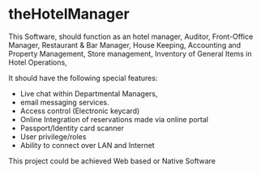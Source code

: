 # theHotelManager
This Software, should function as an hotel manager, Auditor, Front-Office Manager, Restaurant & Bar Manager, House Keeping, Accounting and Property Management, Store management, Inventory of General Items in Hotel Operations,

It should have the following special features:
- Live chat within Departmental Managers,
- email messaging services.
- Access control (Electronic keycard)
- Online Integration of reservations made via online portal
- Passport/Identity card scanner
- User privilege/roles
- Ability to connect over LAN and Internet

This project could be achieved Web based or Native Software
